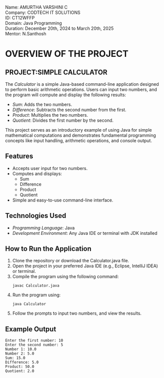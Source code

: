 Name: AMURTHA VARSHINI C<BR>
Company: CODTECH IT SOLUTIONS<BR>
ID: CT12WFFP<BR>
Domain: Java Programming<BR>
Duration: December 20th, 2024 to March 20th, 2025<BR>
Mentor: N.Santhosh <BR>
# OVERVIEW OF THE PROJECT<BR>
## PROJECT:SIMPLE CALCULATOR

The *Calculator* is a simple Java-based command-line application designed to perform basic arithmetic operations. Users can input two numbers, and the program will compute and display the following results:

- *Sum*: Adds the two numbers.
- *Difference*: Subtracts the second number from the first.
- *Product*: Multiplies the two numbers.
- *Quotient*: Divides the first number by the second.

This project serves as an introductory example of using Java for simple mathematical computations and demonstrates fundamental programming concepts like input handling, arithmetic operations, and console output.

## Features
- Accepts user input for two numbers.
- Computes and displays:
  - Sum
  - Difference
  - Product
  - Quotient
- Simple and easy-to-use command-line interface.

## Technologies Used
- *Programming Language*: Java
- *Development Environment*: Any Java IDE or terminal with JDK installed

## How to Run the Application
1. Clone the repository or download the Calculator.java file.
2. Open the project in your preferred Java IDE (e.g., Eclipse, IntelliJ IDEA) or terminal.
3. Compile the program using the following command:
   ```
   javac Calculator.java
   ```
4. Run the program using:
   ```
   java Calculator
   ```
5. Follow the prompts to input two numbers, and view the results.

## Example Output
```
Enter the first number: 10
Enter the second number: 5
Number 1: 10.0
Number 2: 5.0
Sum: 15.0
Difference: 5.0
Product: 50.0
Quotient: 2.0
```
